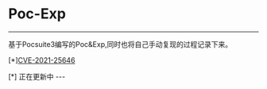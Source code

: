 # Poc-Exp
------

基于Pocsuite3编写的Poc&amp;Exp,同时也将自己手动复现的过程记录下来。

[*][CVE-2021-25646](https://github.com/bealright/Poc-Exp/blob/main/apache/Druid/attackbot_1_apache_rce_pocexp.py)

[*] 正在更新中 --- 
